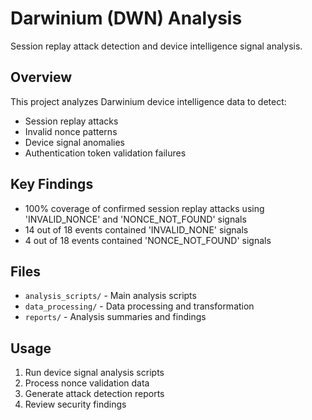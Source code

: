 # Darwinium (DWN) Analysis

Session replay attack detection and device intelligence signal analysis.

## Overview
This project analyzes Darwinium device intelligence data to detect:
- Session replay attacks
- Invalid nonce patterns
- Device signal anomalies
- Authentication token validation failures

## Key Findings
- 100% coverage of confirmed session replay attacks using 'INVALID_NONCE' and 'NONCE_NOT_FOUND' signals
- 14 out of 18 events contained 'INVALID_NONE' signals
- 4 out of 18 events contained 'NONCE_NOT_FOUND' signals

## Files
- `analysis_scripts/` - Main analysis scripts
- `data_processing/` - Data processing and transformation
- `reports/` - Analysis summaries and findings

## Usage
1. Run device signal analysis scripts
2. Process nonce validation data
3. Generate attack detection reports
4. Review security findings
